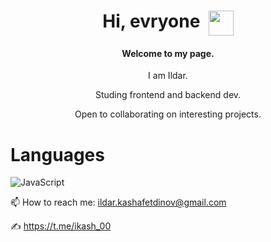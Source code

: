 <h1 align="center">Hi, evryone&nbsp;&nbsp;<img align="top" src="https://github.com/blackcater/blackcater/raw/main/images/Hi.gif" height="40" width="40"/></h1>
<h4 align="center">Welcome to my page.</h4>
<p align="center">I am Ildar.</p>
<p align="center">Studing frontend and backend dev.</p>
<p align="center">Open to collaborating on interesting projects.</p>


# Languages
![JavaScript](https://img.shields.io/badge/javascript-%23323330.svg?style=for-the-badge&logo=javascript&logoColor=%23F7DF1E)




📫 How to reach me: ildar.kashafetdinov@gmail.com

✍️ https://t.me/ikash_00
